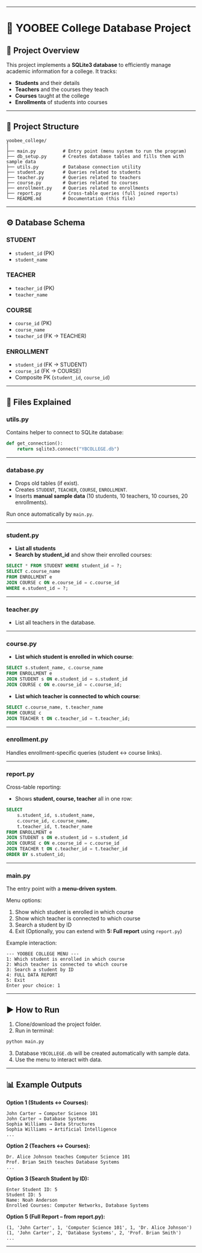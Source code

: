 
---

# 📘 YOOBEE College Database Project

## 📌 Project Overview

This project implements a **SQLite3 database** to efficiently manage academic information for a college.
It tracks:

* **Students** and their details
* **Teachers** and the courses they teach
* **Courses** taught at the college
* **Enrollments** of students into courses

---

## 📂 Project Structure

```
yoobee_college/
│
├── main.py          # Entry point (menu system to run the program)
├── db_setup.py      # Creates database tables and fills them with sample data
├── utils.py         # Database connection utility
├── student.py       # Queries related to students
├── teacher.py       # Queries related to teachers
├── course.py        # Queries related to courses
├── enrollment.py    # Queries related to enrollments
├── report.py        # Cross-table queries (full joined reports)
└── README.md        # Documentation (this file)
```

---

## ⚙️ Database Schema

### **STUDENT**

* `student_id` (PK)
* `student_name`

### **TEACHER**

* `teacher_id` (PK)
* `teacher_name`

### **COURSE**

* `course_id` (PK)
* `course_name`
* `teacher_id` (FK → TEACHER)

### **ENROLLMENT**

* `student_id` (FK → STUDENT)
* `course_id` (FK → COURSE)
* Composite PK (`student_id`, `course_id`)

---

## 📜 Files Explained

### **utils.py**

Contains helper to connect to SQLite database:

```python
def get_connection():
    return sqlite3.connect("YBCOLLEGE.db")
```

---

### **database.py**

* Drops old tables (if exist).
* Creates `STUDENT`, `TEACHER`, `COURSE`, `ENROLLMENT`.
* Inserts **manual sample data** (10 students, 10 teachers, 10 courses, 20 enrollments).

Run once automatically by `main.py`.

---

### **student.py**

* **List all students**
* **Search by student\_id** and show their enrolled courses:

```sql
SELECT * FROM STUDENT WHERE student_id = ?;
SELECT c.course_name
FROM ENROLLMENT e
JOIN COURSE c ON e.course_id = c.course_id
WHERE e.student_id = ?;
```

---

### **teacher.py**

* List all teachers in the database.

---

### **course.py**

* **List which student is enrolled in which course**:

```sql
SELECT s.student_name, c.course_name
FROM ENROLLMENT e
JOIN STUDENT s ON e.student_id = s.student_id
JOIN COURSE c ON e.course_id = c.course_id;
```

* **List which teacher is connected to which course**:

```sql
SELECT c.course_name, t.teacher_name
FROM COURSE c
JOIN TEACHER t ON c.teacher_id = t.teacher_id;
```

---

### **enrollment.py**

Handles enrollment-specific queries (student ↔ course links).

---

### **report.py**

Cross-table reporting:

* Shows **student, course, teacher** all in one row:

```sql
SELECT 
    s.student_id, s.student_name,
    c.course_id, c.course_name,
    t.teacher_id, t.teacher_name
FROM ENROLLMENT e
JOIN STUDENT s ON e.student_id = s.student_id
JOIN COURSE c ON e.course_id = c.course_id
JOIN TEACHER t ON c.teacher_id = t.teacher_id
ORDER BY s.student_id;
```

---

### **main.py**

The entry point with a **menu-driven system**.

Menu options:

1. Show which student is enrolled in which course
2. Show which teacher is connected to which course
3. Search a student by ID
4. Exit
   (Optionally, you can extend with **5: Full report** using `report.py`)

Example interaction:

```
--- YOOBEE COLLEGE MENU ---
1: Which student is enrolled in which course
2: Which teacher is connected to which course
3: Search a student by ID
4: FULL DATA REPORT
5: Exit
Enter your choice: 1
```

---

## ▶️ How to Run

1. Clone/download the project folder.
2. Run in terminal:

```bash
python main.py
```

3. Database `YBCOLLEGE.db` will be created automatically with sample data.
4. Use the menu to interact with data.

---

## 📊 Example Outputs

**Option 1 (Students ↔ Courses):**

```
John Carter → Computer Science 101
John Carter → Database Systems
Sophia Williams → Data Structures
Sophia Williams → Artificial Intelligence
...
```

**Option 2 (Teachers ↔ Courses):**

```
Dr. Alice Johnson teaches Computer Science 101
Prof. Brian Smith teaches Database Systems
...
```

**Option 3 (Search Student by ID):**

```
Enter Student ID: 5
Student ID: 5
Name: Noah Anderson
Enrolled Courses: Computer Networks, Database Systems
```

**Option 5 (Full Report – from report.py):**

```
(1, 'John Carter', 1, 'Computer Science 101', 1, 'Dr. Alice Johnson')
(1, 'John Carter', 2, 'Database Systems', 2, 'Prof. Brian Smith')
...
```

---